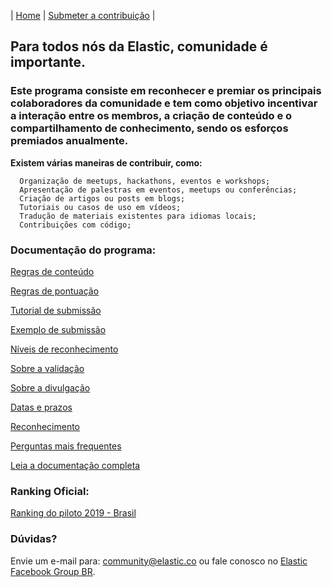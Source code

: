 | [Home](https://elastic.github.io/Elastic-Contributor-Program/) | [Submeter a contribuição](https://github.com/elastic/Elastic-Contributor-Program/issues) |

## Para todos nós da Elastic, comunidade é importante. ##

### Este programa consiste em reconhecer e premiar os principais colaboradores da comunidade e tem como objetivo incentivar a interação entre os membros, a criação de conteúdo e o compartilhamento de conhecimento, sendo os esforços premiados anualmente.

**Existem várias maneiras de contribuir, como:**

      Organização de meetups, hackathons, eventos e workshops;
      Apresentação de palestras em eventos, meetups ou conferências;
      Criação de artigos ou posts em blogs;
      Tutoriais ou casos de uso em vídeos;
      Tradução de materiais existentes para idiomas locais;
      Contribuições com código;

### Documentação do programa: ###

[Regras de conteúdo](https://elastic.github.io/Elastic-Contributor-Program/regras-conteudo)

[Regras de pontuação](https://elastic.github.io/Elastic-Contributor-Program/regras-pontuacao)

[Tutorial de submissão](https://elastic.github.io/Elastic-Contributor-Program/tutorial-submissao)

[Exemplo de submissão](https://elastic.github.io/Elastic-Contributor-Program/exemplo-submissao)

[Níveis de reconhecimento](https://elastic.github.io/Elastic-Contributor-Program/niveis-reconhecimento)

[Sobre a validação](https://elastic.github.io/Elastic-Contributor-Program/validacao)

[Sobre a divulgação](https://elastic.github.io/Elastic-Contributor-Program/divulgacao)

[Datas e prazos](https://elastic.github.io/Elastic-Contributor-Program/datas-prazos)

[Reconhecimento](https://elastic.github.io/Elastic-Contributor-Program/reconhecimento)

[Perguntas mais frequentes](https://elastic.github.io/Elastic-Contributor-Program/faq)

[Leia a documentação completa](https://elastic.github.io/Elastic-Contributor-Program/portuguese-br)


### Ranking Oficial: ###

[Ranking do piloto 2019 - Brasil](https://elastic.github.io/Elastic-Contributor-Program/ranking-piloto)

### Dúvidas? ###

Envie um e-mail para: community@elastic.co ou fale conosco no [Elastic Facebook Group BR](https://www.facebook.com/groups/2538162326271261).
